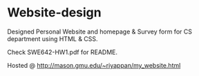 # Website-design
Designed Personal Website and homepage &amp; Survey form for CS department using HTML &amp; CSS.

Check SWE642-HW1.pdf for README.

Hosted @ http://mason.gmu.edu/~riyappan/my_website.html
